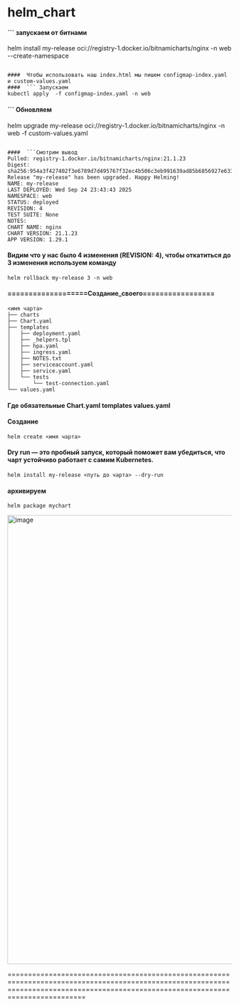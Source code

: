 # helm_chart

####  ``` запускаем от битнами 
helm install my-release oci://registry-1.docker.io/bitnamicharts/nginx -n web --create-namespace
```

####  Чтобы использовать наш index.html мы пишем configmap-index.yaml и custom-values.yaml
####  ``` Запускаем
kubectl apply  -f configmap-index.yaml -n web        
```

####  ```  Обновляем
helm upgrade my-release oci://registry-1.docker.io/bitnamicharts/nginx -n web -f custom-values.yaml
```

####  ```Смотрим вывод
Pulled: registry-1.docker.io/bitnamicharts/nginx:21.1.23
Digest: sha256:954a3f427402f3e6789d7d495767f32ec4b506c3eb991639ad85b6856927e633
Release "my-release" has been upgraded. Happy Helming!
NAME: my-release
LAST DEPLOYED: Wed Sep 24 23:43:43 2025
NAMESPACE: web
STATUS: deployed
REVISION: 4
TEST SUITE: None
NOTES:
CHART NAME: nginx
CHART VERSION: 21.1.23
APP VERSION: 1.29.1
```


#### Видим что у нас было 4 изменения (REVISION: 4), чтобы откатиться до 3 изменения используем команду
```
helm rollback my-release 3 -n web
```




#### ===================Создание_своего=================
```
<имя чарта>
├── charts
├── Chart.yaml
├── templates
│   ├── deployment.yaml
│   ├── _helpers.tpl
│   ├── hpa.yaml
│   ├── ingress.yaml
│   ├── NOTES.txt
│   ├── serviceaccount.yaml
│   ├── service.yaml
│   └── tests
│       └── test-connection.yaml
└── values.yaml
```
####  Где обязательные Chart.yaml templates values.yaml

#### Создание
` helm create <имя чарта> `


#### Dry run — это пробный запуск, который поможет вам убедиться, что чарт устойчиво работает с самим Kubernetes. 

`helm install my-release <путь до чарта> --dry-run `

#### архивируем
`helm package mychart `



<img width="2881" height="1009" alt="image" src="https://github.com/user-attachments/assets/c70bff2b-e983-4f45-a42f-f03dd7219542" />





=====================================================================================================================================================================================







